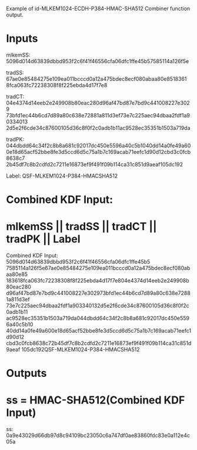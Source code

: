 Example of id-MLKEM1024-ECDH-P384-HMAC-SHA512 Combiner function output.

# Inputs
mlkemSS:
5096d014d63839dbbd953f2c6f41f46556cfa06dfc1ffe45b57585114a126f5e

tradSS:  67ae0e85484275e109ea011bcccd0a12a475bdec8ecf080abaa80e8518361
8fca063fc72238308f8f225ebda4d17f7e8

tradCT:  04e4374d14eeb2e249908b80eac280d96af47bd87e7bd9c441008227e3029
73bfd1ec44b6cd7d89a80c638e72881a811d3ef73e7c225aec94dbaa2fdf1a90334013
2d5e2f6cde34c87600105d36c8f0f2c0adb1b11ac9528ec35351b1503a719da

tradPK:  044dbdd64c34f2c8b8a681c92017dc450e5596a40c5b1040dd14a0fe49a60
0e18d65acf52bbe8fe3d5ccd6d5c75a1b7c169acab71eefc1d90d12cbd3c0fcb8638c7
2b45df7c8b2cdfd2c7211e16873ef9f491f09b114ca31c851d9aeaf105dc192

Label:  QSF-MLKEM1024-P384-HMACSHA512


# Combined KDF Input:
#  mlkemSS || tradSS || tradCT || tradPK || Label

Combined KDF Input: 5096d014d63839dbbd953f2c6f41f46556cfa06dfc1ffe45b5
7585114a126f5e67ae0e85484275e109ea011bcccd0a12a475bdec8ecf080abaa80e85
183618fca063fc72238308f8f225ebda4d17f7e804e4374d14eeb2e249908b80eac280
d96af47bd87e7bd9c441008227e302973bfd1ec44b6cd7d89a80c638e72881a811d3ef
73e7c225aec94dbaa2fdf1a903340132d5e2f6cde34c87600105d36c8f0f2c0adb1b11
ac9528ec35351b1503a719da044dbdd64c34f2c8b8a681c92017dc450e5596a40c5b10
40dd14a0fe49a600e18d65acf52bbe8fe3d5ccd6d5c75a1b7c169acab71eefc1d90d12
cbd3c0fcb8638c72b45df7c8b2cdfd2c7211e16873ef9f491f09b114ca31c851d9aeaf
105dc192QSF-MLKEM1024-P384-HMACSHA512


# Outputs
# ss = HMAC-SHA512(Combined KDF Input)

ss: 0a9e43029d66db97d8c94109bc23050c6a747df0ae83860fdc83e0a112e4c05a

